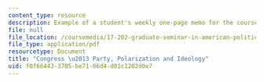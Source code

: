 ```yaml
---
content_type: resource
description: Example of a student's weekly one-page memo for the course.
file: null
file_location: /coursemedia/17-202-graduate-seminar-in-american-politics-ii-spring-2010/f0f664433785be7106d4d01c1202d0e7_MIT17_202S10_Congress_II.pdf
file_type: application/pdf
resourcetype: Document
title: "Congress \u2013 Party, Polarization and Ideology"
uid: f0f66443-3785-be71-06d4-d01c1202d0e7
---
```

